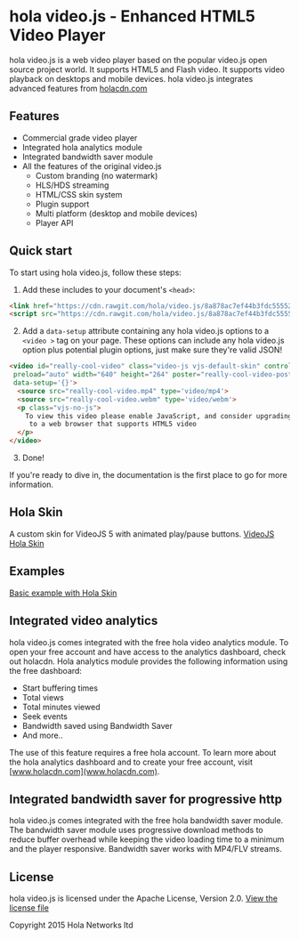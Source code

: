 # hola video.js - Enhanced HTML5 Video Player
hola video.js is a web video player based on the popular video.js open source project world. It supports HTML5 and Flash video. It supports video playback on desktops and mobile devices. hola video.js integrates advanced features from [holacdn.com](http://www.holacdn.com)


## Features

- Commercial grade video player
- Integrated hola analytics module
- Integrated bandwidth saver module
- All the features of the original video.js
  - Custom branding (no watermark)
  - HLS/HDS streaming
  - HTML/CSS skin system
  - Plugin support
  - Multi platform (desktop and mobile devices)
  - Player API

## Quick start

To start using hola video.js, follow these steps:

1. Add these includes to your document's `<head>`:

  ```html
  <link href="https://cdn.rawgit.com/hola/video.js/8a878ac7ef44b3fdc55552417e468d45c139e772/dist/video-js.min.css" rel="stylesheet">
  <script src="https://cdn.rawgit.com/hola/video.js/8a878ac7ef44b3fdc55552417e468d45c139e772/dist/video.min.js"></script>
  ```

2. Add a `data-setup` attribute containing any hola video.js options to a `<video >` tag on your page. These options can include any hola video.js option plus potential plugin options, just make sure they're valid JSON!

  ```html
  <video id="really-cool-video" class="video-js vjs-default-skin" controls
   preload="auto" width="640" height="264" poster="really-cool-video-poster.jpg"
   data-setup='{}'>
    <source src="really-cool-video.mp4" type='video/mp4'>
    <source src="really-cool-video.webm" type='video/webm'>
    <p class="vjs-no-js">
      To view this video please enable JavaScript, and consider upgrading
       to a web browser that supports HTML5 video
    </p>
  </video>
  ```

3. Done!

If you're ready to dive in, the documentation is the first place to go for more information.

## Hola Skin

A custom skin for VideoJS 5 with animated play/pause buttons.
[VideoJS Hola Skin](https://github.com/hola/videojs5-hola-skin)

## Examples

[Basic example with Hola Skin](http://jsbin.com/zekaduwase/8)

## Integrated video analytics

hola video.js comes integrated with the free hola video analytics module. To open your free account and have access to the analytics dashboard, check out holacdn.
Hola analytics module provides the following information using the free dashboard:
- Start buffering times
- Total views
- Total minutes viewed
- Seek events
- Bandwidth saved using Bandwidth Saver
- And more..

The use of this feature requires a free hola account. To learn more about the hola analytics dashboard and to create your free account, visit [www.holacdn.com](www.holacdn.com).


## Integrated bandwidth saver for progressive http

hola video.js comes integrated with the free hola bandwidth saver module. The bandwidth saver module uses progressive download methods to reduce buffer overhead while keeping the video loading time to a minimum and the player responsive.
Bandwidth saver works with MP4/FLV streams.

## License

hola video.js is licensed under the Apache License, Version 2.0. [View the license file](LICENSE)

Copyright 2015 Hola Networks ltd

